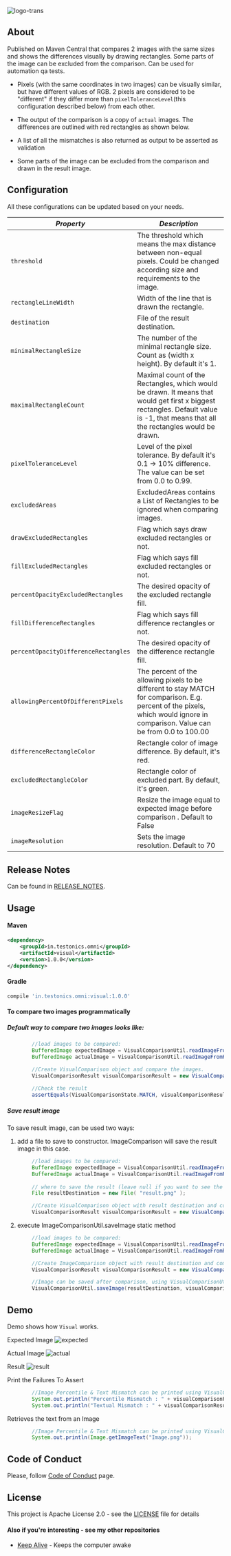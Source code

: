 ![logo-trans](docs/images/Logo.png)

## About
Published on Maven Central that compares 2 images with the same sizes and shows the differences visually by drawing rectangles. Some parts of the image can be excluded from the comparison. Can be used for automation qa tests.

*   Pixels (with the same coordinates in two images) can be visually similar, but have different values of RGB. 2 pixels are considered to be "different" if they differ more than `pixelToleranceLevel`(this configuration described below) from each other.

*   The output of the comparison is a copy of `actual` images. The differences are outlined with red rectangles as shown below.

*   A list of all the mismatches is also returned as output to be asserted as validation

*   Some parts of the image can be excluded from the comparison and drawn in the result image.

## Configuration
All these configurations can be updated based on your needs.

| *Property* | *Description* |
| --- | --- |
| `threshold` | The threshold which means the max distance between non-equal pixels. Could be changed according size and requirements to the image. |
| `rectangleLineWidth` | Width of the line that is drawn the rectangle. |
| `destination` | File of the result destination. |
| `minimalRectangleSize` | The number of the minimal rectangle size. Count as (width x height). By default it's 1. |
| `maximalRectangleCount` | Maximal count of the Rectangles, which would be drawn. It means that would get first x biggest rectangles. Default value is -1, that means that all the rectangles would be drawn. |
| `pixelToleranceLevel` | Level of the pixel tolerance. By default it's 0.1 -> 10% difference. The value can be set from 0.0 to 0.99. |
| `excludedAreas` | ExcludedAreas contains a List of Rectangles to be ignored when comparing images. |
| `drawExcludedRectangles` | Flag which says draw excluded rectangles or not. |
| `fillExcludedRectangles` | Flag which says fill excluded rectangles or not. |
| `percentOpacityExcludedRectangles` | The desired opacity of the excluded rectangle fill. |
| `fillDifferenceRectangles` | Flag which says fill difference rectangles or not. |
| `percentOpacityDifferenceRectangles` | The desired opacity of the difference rectangle fill. |
| `allowingPercentOfDifferentPixels` | The percent of the allowing pixels to be different to stay MATCH for comparison. E.g. percent of the pixels, which would ignore in comparison. Value can be from 0.0 to 100.00 |
| `differenceRectangleColor` | Rectangle color of image difference. By default, it's red. |
| `excludedRectangleColor` | Rectangle color of excluded part. By default, it's green. |
| `imageResizeFlag` | Resize the image equal to expected image before comparison . Default to False |
| `imageResolution` | Sets the image resolution. Default to 70 |


## Release Notes

Can be found in [RELEASE_NOTES](RELEASE_NOTES.md).

## Usage

#### Maven
```xml
<dependency>
    <groupId>in.testonics.omni</groupId>
    <artifactId>visual</artifactId>
    <version>1.0.0</version>
</dependency>
```
#### Gradle
```groovy
compile 'in.testonics.omni:visual:1.0.0'
```

#### To compare two images programmatically
##### Default way to compare two images looks like:
```java
        //load images to be compared:
        BufferedImage expectedImage = VisualComparisonUtil.readImageFromResources("expected.png");
        BufferedImage actualImage = VisualComparisonUtil.readImageFromResources("actual.png");

        //Create VisualComparison object and compare the images.
        VisualComparisonResult visualComparisonResult = new VisualComparison(expectedImage, actualImage).compareImages();
        
        //Check the result
        assertEquals(VisualComparisonState.MATCH, visualComparisonResult.getImageComparisonState());
```

##### Save result image
To save result image, can be used two ways:
1. add a file to save to constructor. ImageComparison will save the result image in this case.
```java
        //load images to be compared:
        BufferedImage expectedImage = VisualComparisonUtil.readImageFromResources("expected.png");
        BufferedImage actualImage = VisualComparisonUtil.readImageFromResources("actual.png");
        
        // where to save the result (leave null if you want to see the result in the UI)
        File resultDestination = new File( "result.png" );

        //Create VisualComparison object with result destination and compare the images.
        VisualComparisonResult visualComparisonResult = new VisualComparison(expectedImage, actualImage, resultDestination).compareImages();
```
2. execute ImageComparisonUtil.saveImage static method
```java
        //load images to be compared:
        BufferedImage expectedImage = VisualComparisonUtil.readImageFromResources("expected.png");
        BufferedImage actualImage = VisualComparisonUtil.readImageFromResources("actual.png");

        //Create ImageComparison object with result destination and compare the images.
        VisualComparisonResult visualComparisonResult = new VisualComparison(expectedImage, actualImage).compareImages();

        //Image can be saved after comparison, using VisualComparisonUtil.
        VisualComparisonUtil.saveImage(resultDestination, visualComparisonResult.getResult()); 
```

## Demo
Demo shows how `Visual` works.
 
Expected Image
![expected](src/test/resources/TestData/ImageExpected.png)

Actual Image
![actual](src/test/resources/TestData/ImageActual.png)

Result
![result](src/test/resources/TestData/ImageResult.png)

Print the Failures To Assert
```java
        //Image Percentile & Text Mismatch can be printed using VisualComparisonResult.
        System.out.println("Percentile Mismatch : " + visualComparisonResult.getDifferencePercent());
        System.out.println("Textual Mismatch : " + visualComparisonResult.getMismatch()); 
```

Retrieves the text from an Image
```java
        //Image Percentile & Text Mismatch can be printed using VisualComparisonResult.
        System.out.println(Image.getImageText("Image.png")); 
```

## Code of Conduct
Please, follow [Code of Conduct](CODE_OF_CONDUCT.md) page.

## License
This project is Apache License 2.0 - see the [LICENSE](LICENSE) file for details

#### Also if you're interesting - see my other repositories
*   [Keep Alive](https://github.com/testoncis/keep-alive) - Keeps the computer awake
